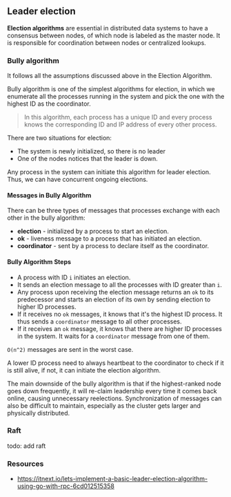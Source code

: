 ## Leader election

**Election algorithms** are essential in distributed data systems to have a consensus between nodes, of which node is
labeled as the master node. It is responsible for coordination between nodes or centralized lookups.

### Bully algorithm

It follows all the assumptions discussed above in the Election Algorithm.

Bully algorithm is one of the simplest algorithms for election, in which we enumerate all the processes running in the
system and pick the one with the highest ID as the coordinator.

> In this algorithm, each process has a unique ID
> and every process knows the corresponding ID and IP address of every other process.

There are two situations for election:

- The system is newly initialized, so there is no leader
- One of the nodes notices that the leader is down.

Any process in the system can initiate this algorithm for leader election. Thus, we can have concurrent ongoing
elections.

#### Messages in Bully Algorithm

There can be three types of messages that processes exchange with each other in the bully algorithm:

- **election** - initialized by a process to start an election.
- **ok** - liveness message to a process that has initiated an election.
- **coordinator** - sent by a process to declare itself as the coordinator.

#### Bully Algorithm Steps

- A process with ID `i` initiates an election.
- It sends an election message to all the processes with ID greater than `i`.
- Any process upon receiving the election message returns an `ok` to its predecessor and starts an election
  of its own by sending election to higher ID processes.
- If it receives no `ok` messages, it knows that it's the highest ID process. It thus sends a `coordinator` message to
  all other processes.
- If it receives an `ok` message, it knows that there are higher ID processes in the system. It waits for a
  `coordinator` message from one of them.

`O(n^2)` messages are sent in the worst case.

A lower ID process need to always heartbeat to the coordinator to check if it is still alive, if not, it can initiate
the election algorithm.

The main downside of the bully algorithm is that if the highest-ranked node goes down frequently, it will re-claim
leadership every time it comes back online, causing unnecessary reelections. Synchronization of messages can also be
difficult to maintain, especially as the cluster gets larger and physically distributed.

### Raft

todo: add raft

### Resources

- https://itnext.io/lets-implement-a-basic-leader-election-algorithm-using-go-with-rpc-6cd012515358